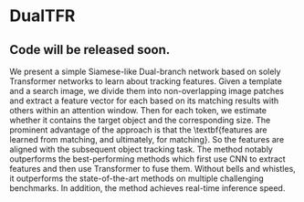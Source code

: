 # DualTFR
## Code will be released soon.

We present a simple Siamese-like Dual-branch network based on solely Transformer networks to learn about tracking features.  Given a template and a search image, we divide them into non-overlapping image patches and extract a feature vector for each based on its matching results with others within an attention window.  Then for each token, we estimate whether it contains the target object and the corresponding size. The prominent advantage of the approach is that the \textbf{features are learned from matching, and ultimately, for matching}. So the features are aligned with the subsequent object tracking task. The method notably outperforms the best-performing methods which first use CNN to extract features and then use Transformer to fuse them. Without bells and whistles, it outperforms the state-of-the-art methods on multiple challenging benchmarks. In addition, the method achieves real-time inference speed.
